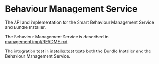 # Behaviour Management Service

The API and implementation for the Smart Behaviour Management Service and Bundle Installer.

The Behaviour Management Service is described in [management.impl/README.md](management.impl/README.md).

The integration test in [installer.test](installer.test/src/main/java/com/paremus/brain/iot/installer/test/BundleInstallerIntegrationTest.java)
tests both the Bundle Installer and the Behaviour Management Service.
